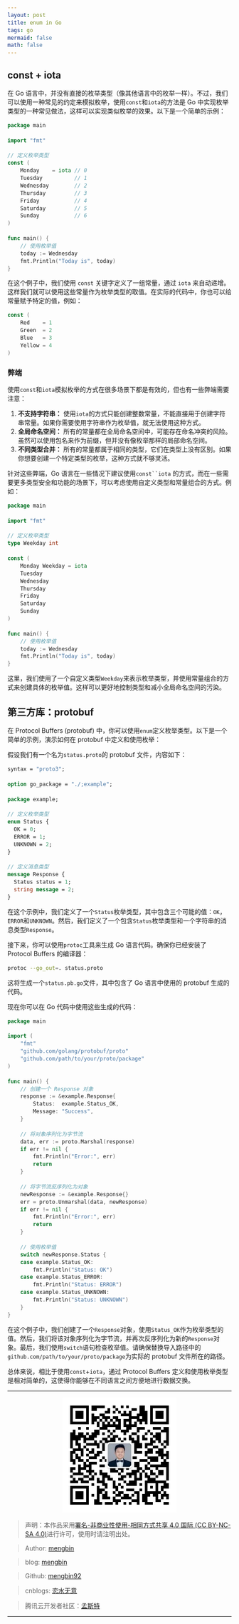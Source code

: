 ```yaml
---
layout: post
title: enum in Go
tags: go 
mermaid: false
math: false
---  
```


## const + iota

在 Go 语言中，并没有直接的枚举类型（像其他语言中的枚举一样）。不过，我们可以使用一种常见的约定来模拟枚举，使用`const`和`iota`的方法是 Go 中实现枚举类型的一种常见做法，这样可以实现类似枚举的效果。以下是一个简单的示例：

```go
package main

import "fmt"

// 定义枚举类型
const (
    Monday    = iota // 0
    Tuesday          // 1
    Wednesday        // 2
    Thursday         // 3
    Friday           // 4
    Saturday         // 5
    Sunday           // 6
)

func main() {
    // 使用枚举值
    today := Wednesday
    fmt.Println("Today is", today)
}
```

在这个例子中，我们使用 `const` 关键字定义了一组常量，通过 `iota` 来自动递增。这样我们就可以使用这些常量作为枚举类型的取值。在实际的代码中，你也可以给常量赋予特定的值，例如：

```go
const (
    Red    = 1
    Green  = 2
    Blue   = 3
    Yellow = 4
)
```

### 弊端

使用`const`和`iota`模拟枚举的方式在很多场景下都是有效的，但也有一些弊端需要注意：

1. **不支持字符串：** 使用`iota`的方式只能创建整数常量，不能直接用于创建字符串常量。如果你需要使用字符串作为枚举值，就无法使用这种方式。
2. **全局命名空间：** 所有的常量都在全局命名空间中，可能存在命名冲突的风险。虽然可以使用包名来作为前缀，但并没有像枚举那样的局部命名空间。
3. **不同类型合并：** 所有的常量都属于相同的类型，它们在类型上没有区别。如果你想要创建一个特定类型的枚举，这种方式就不够灵活。

针对这些弊端，Go 语言在一些情况下建议使用`const``iota` 的方式，而在一些需要更多类型安全和功能的场景下，可以考虑使用自定义类型和常量组合的方式。例如：

```go
package main

import "fmt"

// 定义枚举类型
type Weekday int

const (
    Monday Weekday = iota
    Tuesday
    Wednesday
    Thursday
    Friday
    Saturday
    Sunday
)

func main() {
    // 使用枚举值
    today := Wednesday
    fmt.Println("Today is", today)
}
```

这里，我们使用了一个自定义类型`Weekday`来表示枚举类型，并使用常量组合的方式来创建具体的枚举值。这样可以更好地控制类型和减小全局命名空间的污染。

## 第三方库：protobuf

在 Protocol Buffers (protobuf) 中，你可以使用`enum`定义枚举类型。以下是一个简单的示例，演示如何在 protobuf 中定义和使用枚举：

假设我们有一个名为`status.proto`的 protobuf 文件，内容如下：

```protobuf
syntax = "proto3";

option go_package = "./;example";

package example;

// 定义枚举类型
enum Status {
  OK = 0;
  ERROR = 1;
  UNKNOWN = 2;
}

// 定义消息类型
message Response {
  Status status = 1;
  string message = 2;
}
```

在这个示例中，我们定义了一个`Status`枚举类型，其中包含三个可能的值：`OK`，`ERROR`和`UNKNOWN`。然后，我们定义了一个包含`Status`枚举类型和一个字符串的消息类型`Response`。

接下来，你可以使用`protoc`工具来生成 Go 语言代码。确保你已经安装了 Protocol Buffers 的编译器：

```bash
protoc --go_out=. status.proto
```

这将生成一个`status.pb.go`文件，其中包含了 Go 语言中使用的 protobuf 生成的代码。

现在你可以在 Go 代码中使用这些生成的代码：

```go
package main

import (
	"fmt"
	"github.com/golang/protobuf/proto"
	"github.com/path/to/your/proto/package"
)

func main() {
	// 创建一个 Response 对象
	response := &example.Response{
		Status:  example.Status_OK,
		Message: "Success",
	}

	// 将对象序列化为字节流
	data, err := proto.Marshal(response)
	if err != nil {
		fmt.Println("Error:", err)
		return
	}

	// 将字节流反序列化为对象
	newResponse := &example.Response{}
	err = proto.Unmarshal(data, newResponse)
	if err != nil {
		fmt.Println("Error:", err)
		return
	}

	// 使用枚举值
	switch newResponse.Status {
	case example.Status_OK:
		fmt.Println("Status: OK")
	case example.Status_ERROR:
		fmt.Println("Status: ERROR")
	case example.Status_UNKNOWN:
		fmt.Println("Status: UNKNOWN")
	}
}
```

在这个例子中，我们创建了一个`Response`对象，使用`Status_OK`作为枚举类型的值。然后，我们将该对象序列化为字节流，并再次反序列化为新的`Response`对象。最后，我们使用`switch`语句检查枚举值。请确保替换导入路径中的`github.com/path/to/your/proto/package`为实际的 protobuf 文件所在的路径。

总体来说，相比于使用`const`+`iota`，通过 Protocol Buffers 定义和使用枚举类型是相对简单的，这使得你能够在不同语言之间方便地进行数据交换。  

---

<div align="center">
  <img src="../img/qrcode_wechat.jpg" alt="孟斯特">
</div>

> 声明：本作品采用[署名-非商业性使用-相同方式共享 4.0 国际 (CC BY-NC-SA 4.0)](https://creativecommons.org/licenses/by-nc-sa/4.0/deed.zh)进行许可，使用时请注明出处。  

> Author: [mengbin](mengbin1992@outlook.com)  

> blog: [mengbin](https://mengbin.top)  

> Github: [mengbin92](https://mengbin92.github.io/)  

> cnblogs: [恋水无意](https://www.cnblogs.com/lianshuiwuyi/)  

> 腾讯云开发者社区：[孟斯特](https://cloud.tencent.com/developer/user/6649301)  

---
